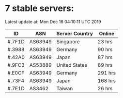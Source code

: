 # 7 stable servers:

Latest update at: Mon Dec 16 04:10:11 UTC 2019

| ID | ASN | Server Country | Online |
| -- | --- | -------------- | ------ |
| #.7F1D | AS63949 | Singapore | 23 hrs |
| #.3988 | AS63949 | Germany | 90 hrs |
| #.42A0 | AS63949 | Japan | 87 hrs |
| #.9FC3 | AS53889 | United States | 89 hrs |
| #.E0CF | AS63949 | Germany | 291 hrs |
| #.73F4 | AS63949 | Japan | 168 hrs |
| #.7E1D | AS3462 | Taiwan | 26 hrs |

